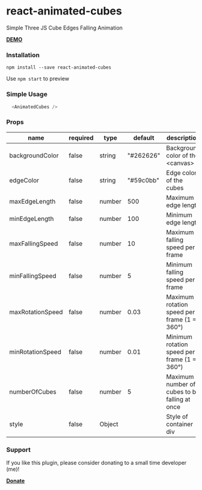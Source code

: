 # react-animated-cubes
Simple Three JS Cube Edges Falling Animation

**[DEMO](https://website-ee18e.firebaseapp.com/lab/react-animated-cubes/en)**

### Installation
`npm install --save react-animated-cubes`

Use `npm start` to preview

### Simple Usage
```javascript
  <AnimatedCubes />
```

### Props
name|required|type|default|description
----|--------|----|-------|-----------
backgroundColor|false|string|"#262626"|Background color of the \<canvas\>
edgeColor|false|string|"#59c0bb"|Edge color of the cubes
maxEdgeLength|false|number|500|Maximum edge length
minEdgeLength|false|number|100|Minimum edge length
maxFallingSpeed|false|number|10|Maximum falling speed per frame
minFallingSpeed|false|number|5|Minimum falling speed per frame
maxRotationSpeed|false|number|0.03|Maximum rotation speed per frame (1 = 360°)
minRotationSpeed|false|number|0.01|Minimum rotation speed per frame (1 = 360°)
numberOfCubes|false|number|5|Maximum number of cubes to be falling at once
style|false|Object||Style of container div


### Support
If you like this plugin, please consider donating to a small time developer (me)!

**[Donate](https://www.paypal.com/cgi-bin/webscr?cmd=_s-xclick&hosted_button_id=QX3XJ942LDLMQ&source=url)**
